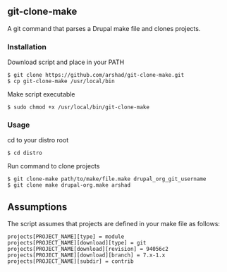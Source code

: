 git-clone-make
---

A git command that parses a Drupal make file and clones projects.

### Installation

  Download script and place in your PATH

    $ git clone https://github.com/arshad/git-clone-make.git
    $ cp git-clone-make /usr/local/bin

  Make script executable

    $ sudo chmod +x /usr/local/bin/git-clone-make

### Usage

  cd to your distro root

    $ cd distro

  Run command to clone projects
  
    $ git clone-make path/to/make/file.make drupal_org_git_username
    $ git clone make drupal-org.make arshad

## Assumptions

The script assumes that projects are defined in your make file as follows:

    projects[PROJECT_NAME][type] = module
    projects[PROJECT_NAME][download][type] = git
    projects[PROJECT_NAME[download][revision] = 94056c2
    projects[PROJECT_NAME][download][branch] = 7.x-1.x
    projects[PROJECT_NAME][subdir] = contrib
